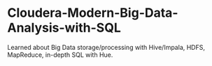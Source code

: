 # Cloudera-Modern-Big-Data-Analysis-with-SQL
Learned about Big Data storage/processing with Hive/Impala, HDFS, MapReduce, in-depth SQL with Hue.

